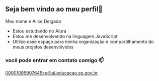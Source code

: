 ## Seja bem vindo ao meu perfil👋

Meu nome é Alice Delgado

- Estou estudando no Alura
- Estou me desenvolvendo na linguagem JavaScript
- Utilizo esse espaço para minha organização e compartilhamento do meus projetos desenvolvidos

### você pode entrar em contato comigo 📫

00001095907645sp@al.educacao.sp.gov.br
